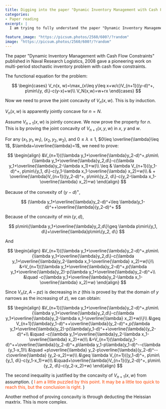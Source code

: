 ```yaml
---
title: Digging into the paper "Dynamic Inventory Management with Cash Flow Constraints".
categories:
- Paper reading
excerpt: |
  I am trying to fully understand the paper "Dynamic Inventory Management with Cash Flow Constraints"

feature_image: "https://picsum.photos/2560/600?/?random"
image: "https://picsum.photos/2560/600?/?random"
---
```


The paper "Dynamic Inventory Management with Cash Flow Constraints" published in Naval Research Logistics, 2008 gave a pioneering work on multi-period stochastic inventory problem with cash flow constraints.

The functional equation for the problem:

$$
\begin{cases}
V_n(x, w)=\max_{x\leq y\leq x+w/c}V_{n+1}((y-d)^+, p\min\{y, d\}-c(y-x)+w)\\
V_N(x,w)=w+rx
\end{cases}
$$

Now we need to prove the joint concavity of $V_n(x,w)$. This is by induction.

$V_n(x, w)$ is apparently jointly concave for $n=N$.

Assume $V_{n+1}(x, w)$ is jointly concave. We now prove the property for $n$. This is by proving the joint concavity of $V_{n+1}(x, y, w)$ in $x$, $y$ and $w$.

For any $(x_1, y_1, w_1)$, $(x_2, y_2, w_2)$, and $0\leq \lambda\leq 1$, $0\leq \overline{\lambda}\leq 1$, $\lambda+\overline{\lambda}=1$, we need to prove:

$$
\begin{align}
&V_{n+1}((\lambda y_1+\overline{\lambda}y_2-d)^+,p\min\{\lambda y_1+\overline{\lambda}y_2,d\}-c(\lambda y_1+\overline{\lambda}y_2-\lambda x_1)+w)\\
\leq & \lambda V_{n+1}((y_1-d)^+, p\min\{y_1, d\}-c(y_1-\lambda x_1-\overline{\lambda} x_2)+w)\\
& + \overline{\lambda}V_{n+1}((y_2-d)^+, p\min\{y_2, d\}-c(y_2-\lambda x_1-\overline{\lambda} x_2)+w)
\end{align}
$$

Because of the convexity of $(y-d)^+$,

$$
(\lambda y_1+\overline{\lambda}y_2-d)^+\leq \lambda(y_1-d)^++\overline{\lambda}(y_2-d)^+
$$

Because of the concavity of $\min\{y, d\}$,

$$
p\min\{\lambda y_1+\overline{\lambda}y_2,d\}\geq \lambda p\min\{y_1, d\}+\overline{\lambda}p\min\{y_2, d\}
$$

And

$$
\begin{align}
&V_{n+1}((\lambda y_1+\overline{\lambda}y_2-d)^+,p\min\{\lambda y_1+\overline{\lambda}y_2,d\}-c(\lambda y_1+\overline{\lambda}y_2-\lambda x_1-\overline{\lambda} x_2)+w)\}\\
&=V_{n+1}((\lambda y_1+\overline{\lambda}y_2-d)^+,p(\lambda y_1+\overline{\lambda}y_2)-p(\lambda y_1+\overline{\lambda}y_2-d)^+\\
&\quad -c(\lambda y_1+\overline{\lambda}y_2-\lambda x_1-\overline{\lambda} x_2)+w)
\end{align}
$$

Since $V_n(z, A-pz)$ is decreasing in $z$ (this is proved by that the domain of $y$ narrows as the increasing of $z$), we can obtain:



$$
\begin{align}
&V_{n+1}((\lambda y_1+\overline{\lambda}y_2-d)^+,p\min\{\lambda y_1+\overline{\lambda}y_2,d\}-c(\lambda y_1+\overline{\lambda}y_2-\lambda x_1-\overline{\lambda} x_2)+w)\}\\
&\geq V_{n+1}(\lambda(y_1-d)^++\overline{\lambda}(y_2-d)^+,p(\lambda y_1+\overline{\lambda}y_2)-p(\lambda(y_1-d)^++\overline{\lambda}(y_2-d)^+\\
&\quad -c(\lambda y_1+\overline{\lambda}y_2-\lambda x_1-\overline{\lambda} x_2)+w)\\
&=V_{n+1}(\lambda(y_1-d)^++\overline{\lambda}(y_2-d)^+,p\lambda y_1-p\lambda(y_1-d)^--c\lambda (y_1-x_1)\\
&\quad +p\overline{\lambda} y_2-p\overline{\lambda}(y_2-d)^--c\overline{\lambda} (y_2-x_2)+w)\\
&\geq \lambda V_{n+1}((y_1-d)^+, p\min\{y_1, d\}-c(y_1-x_1)+w)\\
&\quad+\overline{\lambda}V_{n+1}((y_2-d)^+, p\min\{y_2, d\}-c(y_2-x_2)+w)
\end{align}
$$

The second inequality is justified by the concavity of $V_{n+1}(x, w)$ from assumption. (<font color = "#FF4500"> I am a little puzzled by this point. It may be a little too quick to reach this, but the conclusion is right. </font>)

Another method of proving concavity is through deducting the Heissian maxtrix. This is more complex.
